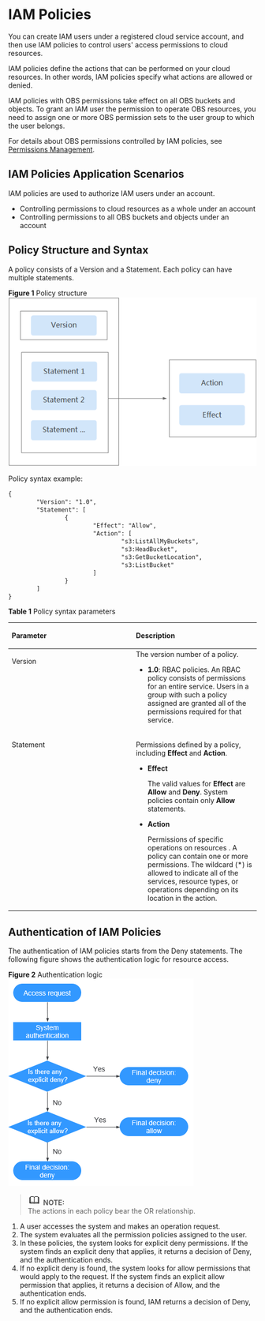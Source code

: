 # IAM Policies<a name="obs_03_0110"></a>

You can create IAM users under a registered cloud service account, and then use IAM policies to control users' access permissions to cloud resources.

IAM policies  define the actions that can be performed on your cloud resources. In other words,  IAM policies  specify what actions are allowed or denied.

IAM policies  with OBS permissions take effect on all OBS buckets and objects. To grant an IAM user the permission to operate OBS resources, you need to assign one or more OBS permission sets to the user group to which the user belongs.

For details about OBS permissions controlled by IAM policies, see  [Permissions Management](permissions-management.md).

## IAM Policies Application Scenarios<a name="section01904185241"></a>

IAM policies  are used to authorize IAM users under an account.

-   Controlling permissions to cloud resources as a whole under an account
-   Controlling permissions to all OBS buckets and objects under an account

## Policy Structure and Syntax<a name="section9268135516548"></a>

A policy consists of a Version and a Statement. Each policy can have multiple statements.

**Figure  1**  Policy structure<a name="fig378124416551"></a>  
![](figures/policy-structure.png "policy-structure")

Policy syntax example:

```
{
        "Version": "1.0",
        "Statement": [
                {
                        "Effect": "Allow",
                        "Action": [
                                "s3:ListAllMyBuckets",
                                "s3:HeadBucket",
                                "s3:GetBucketLocation",
                                "s3:ListBucket"
                        ]
                }
        ]
}
```

**Table  1**  Policy syntax parameters

<a name="table987212714414"></a>
<table><thead align="left"><tr id="row19873102713411"><th class="cellrowborder" valign="top" width="50%" id="mcps1.2.3.1.1"><p id="p178737272043"><a name="p178737272043"></a><a name="p178737272043"></a>Parameter</p>
</th>
<th class="cellrowborder" valign="top" width="50%" id="mcps1.2.3.1.2"><p id="p1887302718414"><a name="p1887302718414"></a><a name="p1887302718414"></a>Description</p>
</th>
</tr>
</thead>
<tbody><tr id="row17873027842"><td class="cellrowborder" valign="top" width="50%" headers="mcps1.2.3.1.1 "><p id="p48732027743"><a name="p48732027743"></a><a name="p48732027743"></a>Version</p>
</td>
<td class="cellrowborder" valign="top" width="50%" headers="mcps1.2.3.1.2 "><div class="p" id="p829912213615"><a name="p829912213615"></a><a name="p829912213615"></a>The version number of a policy.<a name="ul1484412128619"></a><a name="ul1484412128619"></a><ul id="ul1484412128619"><li><strong id="b11365145614458"><a name="b11365145614458"></a><a name="b11365145614458"></a>1.0</strong>: RBAC policies. An RBAC policy consists of permissions for an entire service. Users in a group with such a policy assigned are granted all of the permissions required for that service.</li></ul>
</div>
</td>
</tr>
<tr id="row187317273414"><td class="cellrowborder" valign="top" width="50%" headers="mcps1.2.3.1.1 "><p id="p108731927249"><a name="p108731927249"></a><a name="p108731927249"></a>Statement</p>
</td>
<td class="cellrowborder" valign="top" width="50%" headers="mcps1.2.3.1.2 "><p id="p10869111617713"><a name="p10869111617713"></a><a name="p10869111617713"></a>Permissions defined by a policy, including <strong id="b1953163904712"><a name="b1953163904712"></a><a name="b1953163904712"></a>Effect</strong> and <strong id="b15171134334712"><a name="b15171134334712"></a><a name="b15171134334712"></a>Action</strong>.</p>
<div class="p" id="p151471577233"><a name="p151471577233"></a><a name="p151471577233"></a><a name="ul1802181615716"></a><a name="ul1802181615716"></a><ul id="ul1802181615716"><li><strong id="b8423527069271"><a name="b8423527069271"></a><a name="b8423527069271"></a>Effect</strong><p id="p1880291618711"><a name="p1880291618711"></a><a name="p1880291618711"></a>The valid values for <strong id="b453725310478"><a name="b453725310478"></a><a name="b453725310478"></a>Effect</strong> are <strong id="b1496385664715"><a name="b1496385664715"></a><a name="b1496385664715"></a>Allow</strong> and <strong id="b172848592477"><a name="b172848592477"></a><a name="b172848592477"></a>Deny</strong>. System policies contain only <strong id="b132351212154812"><a name="b132351212154812"></a><a name="b132351212154812"></a>Allow</strong> statements.</p>
</li><li><strong id="b53451317470"><a name="b53451317470"></a><a name="b53451317470"></a>Action</strong><p id="p14803201610710"><a name="p14803201610710"></a><a name="p14803201610710"></a>Permissions of specific operations on resources . A policy can contain one or more permissions. The wildcard (*) is allowed to indicate all of the services, resource types, or operations depending on its location in the action. </p>
</li></ul>
</div>
</td>
</tr>
</tbody>
</table>

## Authentication of IAM Policies<a name="section477513429495"></a>

The authentication of  IAM policies  starts from the Deny statements. The following figure shows the authentication logic for resource access.

**Figure  2**  Authentication logic<a name="fig1757455075016"></a>  
![](figures/authentication-logic.png "authentication-logic")

>![](public_sys-resources/icon-note.gif) **NOTE:**   
>The actions in each policy bear the OR relationship.  

1.  A user accesses the system and makes an operation request.
2.  The system evaluates all the permission policies assigned to the user.
3.  In these policies, the system looks for explicit deny permissions. If the system finds an explicit deny that applies, it returns a decision of Deny, and the authentication ends.
4.  If no explicit deny is found, the system looks for allow permissions that would apply to the request. If the system finds an explicit allow permission that applies, it returns a decision of Allow, and the authentication ends.
5.  If no explicit allow permission is found, IAM returns a decision of Deny, and the authentication ends.

